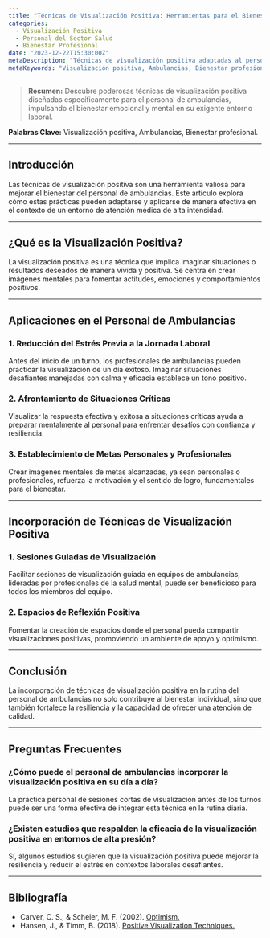```yaml
---
title: "Técnicas de Visualización Positiva: Herramientas para el Bienestar del Personal Sanitario"
categories:
  - Visualización Positiva
  - Personal del Sector Salud
  - Bienestar Profesional
date: "2023-12-22T15:30:00Z"
metaDescription: "Técnicas de visualización positiva adaptadas al personal de ambulancias, promoviendo el bienestar emocional y mental."
metaKeywords: "Visualización positiva, Ambulancias, Bienestar profesional"
---
```


> **Resumen:** Descubre poderosas técnicas de visualización positiva diseñadas específicamente para el personal de ambulancias, impulsando el bienestar emocional y mental en su exigente entorno laboral.

**Palabras Clave:** Visualización positiva, Ambulancias, Bienestar profesional.

---

## Introducción

Las técnicas de visualización positiva son una herramienta valiosa para mejorar el bienestar del personal de ambulancias. Este artículo explora cómo estas prácticas pueden adaptarse y aplicarse de manera efectiva en el contexto de un entorno de atención médica de alta intensidad.

---

## ¿Qué es la Visualización Positiva?

La visualización positiva es una técnica que implica imaginar situaciones o resultados deseados de manera vívida y positiva. Se centra en crear imágenes mentales para fomentar actitudes, emociones y comportamientos positivos.

---

## Aplicaciones en el Personal de Ambulancias

### **1. Reducción del Estrés Previa a la Jornada Laboral**

Antes del inicio de un turno, los profesionales de ambulancias pueden practicar la visualización de un día exitoso. Imaginar situaciones desafiantes manejadas con calma y eficacia establece un tono positivo.

### **2. Afrontamiento de Situaciones Críticas**

Visualizar la respuesta efectiva y exitosa a situaciones críticas ayuda a preparar mentalmente al personal para enfrentar desafíos con confianza y resiliencia.

### **3. Establecimiento de Metas Personales y Profesionales**

Crear imágenes mentales de metas alcanzadas, ya sean personales o profesionales, refuerza la motivación y el sentido de logro, fundamentales para el bienestar.

---

## Incorporación de Técnicas de Visualización Positiva

### **1. Sesiones Guiadas de Visualización**

Facilitar sesiones de visualización guiada en equipos de ambulancias, lideradas por profesionales de la salud mental, puede ser beneficioso para todos los miembros del equipo.

### **2. Espacios de Reflexión Positiva**

Fomentar la creación de espacios donde el personal pueda compartir visualizaciones positivas, promoviendo un ambiente de apoyo y optimismo.

---

## Conclusión

La incorporación de técnicas de visualización positiva en la rutina del personal de ambulancias no solo contribuye al bienestar individual, sino que también fortalece la resiliencia y la capacidad de ofrecer una atención de calidad.

---

## Preguntas Frecuentes

### ¿Cómo puede el personal de ambulancias incorporar la visualización positiva en su día a día?

La práctica personal de sesiones cortas de visualización antes de los turnos puede ser una forma efectiva de integrar esta técnica en la rutina diaria.

### ¿Existen estudios que respalden la eficacia de la visualización positiva en entornos de alta presión?

Sí, algunos estudios sugieren que la visualización positiva puede mejorar la resiliencia y reducir el estrés en contextos laborales desafiantes.

---

## Bibliografía

- Carver, C. S., & Scheier, M. F. (2002). [Optimism.](https://www.ncbi.nlm.nih.gov/pmc/articles/PMC1389867/)
- Hansen, J., & Timm, B. (2018). [Positive Visualization Techniques.](https://onlinelibrary.wiley.com/doi/abs/10.1002/9781118993811.ch27)


